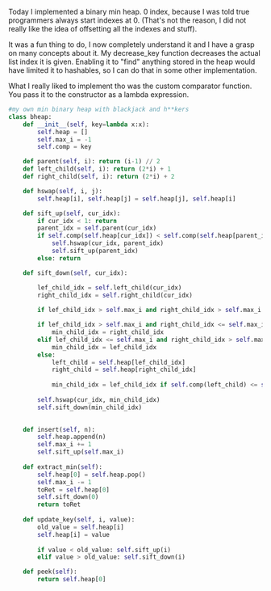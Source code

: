 Today I implemented a binary min heap. 0 index, because I was told true programmers always start indexes at 0. (That's not the reason, I did not really like the idea of offsetting all the indexes and stuff).

It was a fun thing to do, I now completely understand it and I have a grasp on many concepts about it. My decrease_key function decreases the actual list index it is given. Enabling it to "find" anything stored in the heap would have limited it to hashables, so I can do that in some other implementation. 

What I really liked to implement tho was the custom comparator function. You pass it to the constructor as a lambda expression.

```python
#my own min binary heap with blackjack and h**kers
class bheap:
    def __init__(self, key=lambda x:x):
        self.heap = []
        self.max_i = -1
        self.comp = key

    def parent(self, i): return (i-1) // 2
    def left_child(self, i): return (2*i) + 1
    def right_child(self, i): return (2*i) + 2

    def hswap(self, i, j):
        self.heap[i], self.heap[j] = self.heap[j], self.heap[i]

    def sift_up(self, cur_idx):
        if cur_idx < 1: return
        parent_idx = self.parent(cur_idx)
        if self.comp(self.heap[cur_idx]) < self.comp(self.heap[parent_idx]):
            self.hswap(cur_idx, parent_idx) 
            self.sift_up(parent_idx)
        else: return

    def sift_down(self, cur_idx):

        lef_child_idx = self.left_child(cur_idx)
        right_child_idx = self.right_child(cur_idx)
        
        if lef_child_idx > self.max_i and right_child_idx > self.max_i: return

        if lef_child_idx > self.max_i and right_child_idx <= self.max_i:
            min_child_idx = right_child_idx
        elif lef_child_idx <= self.max_i and right_child_idx > self.max_i:
            min_child_idx = lef_child_idx
        else:
            left_child = self.heap[lef_child_idx]
            right_child = self.heap[right_child_idx]
            
            min_child_idx = lef_child_idx if self.comp(left_child) <= self.comp(right_child) else right_child_idx
        
        self.hswap(cur_idx, min_child_idx)
        self.sift_down(min_child_idx)

    
    def insert(self, n):
        self.heap.append(n)
        self.max_i += 1
        self.sift_up(self.max_i)
    
    def extract_min(self):
        self.heap[0] = self.heap.pop()
        self.max_i -= 1
        toRet = self.heap[0]
        self.sift_down(0)
        return toRet
    
    def update_key(self, i, value):
        old_value = self.heap[i]
        self.heap[i] = value
        
        if value < old_value: self.sift_up(i)
        elif value > old_value: self.sift_down(i)

    def peek(self):
        return self.heap[0]
```